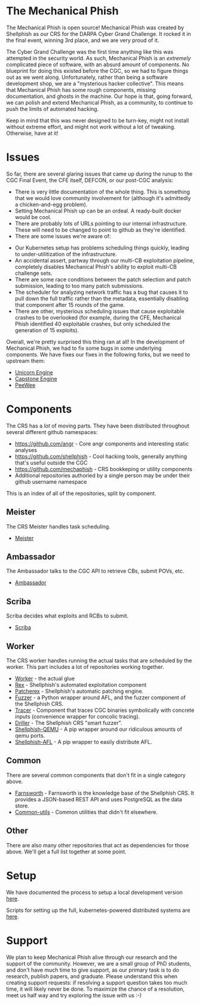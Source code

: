 # The Mechanical Phish

The Mechanical Phish is open source!
Mechanical Phish was created by Shellphish as our CRS for the DARPA Cyber Grand Challenge.
It rocked it in the final event, winning 3rd place, and we are very proud of it.

The Cyber Grand Challenge was the first time anything like this was attempted in the security world.
As such, Mechanical Phish is an *extremely* complicated piece of software, with an absurd amount of components.
No blueprint for doing this existed before the CGC, so we had to figure things out as we went along.
Unfortunately, rather than being a software development shop, we are a "mysterious hacker collective".
This means that Mechanical Phish has some rough components, missing documentation, and ghosts in the machine.
Our hope is that, going forward, we can polish and extend Mechanical Phish, as a community, to continue to push the limits of automated hacking.

Keep in mind that this was never designed to be turn-key, might not install without extreme effort, and might not work without a lot of tweaking.
Otherwise, have at it!

# Issues

So far, there are several glaring issues that came up during the runup to the CGC Final Event, the CFE itself, DEFCON, or our post-CGC analysis:

- There is very little documentation of the whole thing. This is something that we would love community involvement for (although it's admittedly a chicken-and-egg problem).
- Setting Mechanical Phish up can be an ordeal. A ready-built docker would be cool.
- There are probably lots of URLs pointing to our internal infrastructure. These will need to be changed to point to github as they're identified.
- There are some issues we're aware of:
 * Our Kubernetes setup has problems scheduling things quickly, leading to under-utilitization of the infrastructure.
 * An accidental assert, partway through our multi-CB exploitation pipeline, completely disables Mechanical Phish's ability to exploit multi-CB challenge sets.
 * There are some race conditions between the patch selection and patch submission, leading to too many patch submissions.
 * The scheduler for analyzing network traffic has a bug that causes it to pull down the full traffic rather than the metadata, essentially disabling that component after 15 rounds of the game.
 * There are other, mysterious scheduling issues that cause exploitable crashes to be overlooked (for example, during the CFE, Mechanical Phish identified 40 exploitable crashes, but only scheduled the generation of 15 exploits).

Overall, we're pretty surprised this thing ran at all!
In the development of Mechanical Phish, we had to fix some bugs in some underlying components.
We have fixes our fixes in the following forks, but we need to upstream them:

- [Unicorn Engine](https://github.com/angr/unicorn)
- [Capstone Engine](https://github.com/angr/capstone)
- [PeeWee](https://github.com/mechaphish/peewee)

# Components

The CRS has a *lot* of moving parts.
They have been distributed throughout several different github namespaces:

- https://github.com/angr - Core angr components and interesting static analyses
- https://github.com/shellphish - Cool hacking tools, generally anything that's useful outside the CGC
- https://github.com/mechaphish - CRS bookkeping or utility components
- Additional repositories authoried by a single person may be under their github username namespace

This is an index of all of the repositories, split by component.

## Meister

The CRS Meister handles task scheduling.

- [Meister](https://github.com/mechaphish/meister)

## Ambassador

The Ambassador talks to the CGC API to retrieve CBs, submit POVs, etc.

- [Ambassador](https://github.com/mechaphish/ambassador)

## Scriba

Scriba decides what exploits and RCBs to submit.

- [Scriba](https://github.com/mechaphish/scriba)

## Worker

The CRS worker handles running the actual tasks that are scheduled by the worker.
This part includes a lot of repositories working together.

- [Worker](https://github.com/mechaphish/worker) - the actual glue
- [Rex](https://github.com/shellphish/rex) - Shellphish's automated exploitation component
- [Patcherex](https://github.com/shellphish/patcherex) - Shellphish's automatic patching engine.
- [Fuzzer](https://github.com/shellphish/fuzzer) - a Python wrapper around AFL, and the fuzzer component of the Shellphish CRS.
- [Tracer](https://github.com/angr/tracer) - Component that traces CGC binaries symbolically with concrete inputs (convenience wrapper for concolic tracing).
- [Driller](https://github.com/shellphish/driller) - The Shellphish CRS "smart fuzzer".
- [Shellphish-QEMU](https://github.com/angr/shellphish-qemu) - A pip wrapper around our ridiculous amounts of qemu ports.
- [Shellphish-AFL](https://github.com/shellphish/shellphish-afl) - A pip wrapper to easily distribute AFL.

## Common

There are several common components that don't fit in a single category above.

- [Farnsworth](https://github.com/mechaphish/farnsworth) - Farnsworth is the knowledge base of the Shellphish CRS. It provides a JSON-based REST API and uses PostgreSQL as the data store.
- [Common-utils](https://github.com/mechaphish/common-utils) - Common utilities that didn't fit elsewhere.

## Other

There are also many other repositories that act as dependencies for those above.
We'll get a full list together at some point.

# Setup

We have documented the process to setup a local development version [here](development.md).

Scripts for setting up the full, kubernetes-powered distributed systems are [here](https://github.com/mechaphish/setup).

# Support

We plan to keep Mechanical Phish alive through our research and the support of the community.
However, we are a small group of PhD students, and don't have much time to give support, as our primary task is to do research, publish papers, and graduate.
Please understand this when creating support requests: if resolving a support question takes too much time, it will likely never be done.
To maximize the chance of a resolution, meet us half way and try exploring the issue *with* us :-)
